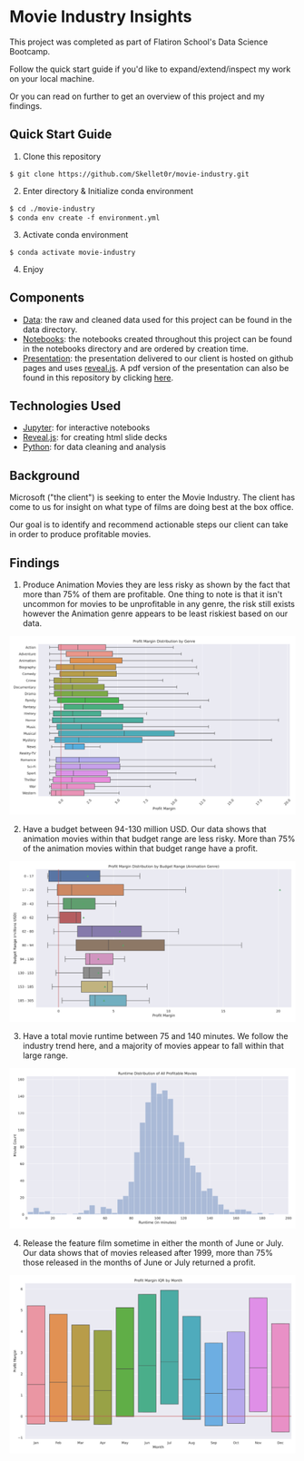 # Movie Industry Insights

This project was completed as part of Flatiron School's Data Science Bootcamp.

Follow the quick start guide if you'd like to expand/extend/inspect my work
on your local machine.

Or you can read on further to get an overview of this project and my findings.

## Quick Start Guide

1. Clone this repository

```shell
$ git clone https://github.com/Skellet0r/movie-industry.git
```

2. Enter directory & Initialize conda environment

```shell
$ cd ./movie-industry
$ conda env create -f environment.yml
```

3. Activate conda environment

```shell
$ conda activate movie-industry
```

4. Enjoy

## Components

- [Data](data/): the raw and cleaned data used for this project can
  be found in the data directory.
- [Notebooks](notebooks/): the notebooks created throughout this
  project can be found in the notebooks directory and are ordered
  by creation time.
- [Presentation](https://Skellet0r.github.io/movie-industry): the
  presentation delivered to our client is hosted on github pages and uses
  [reveal.js](https://revealjs.com/). A pdf version of the presentation can
  also be found in this repository by clicking [here](presentation.pdf).

## Technologies Used

- [Jupyter](https://jupyter.org/): for interactive notebooks
- [Reveal.js](https://revealjs.com/): for creating html slide decks
- [Python](https://www.python.org/): for data cleaning and analysis

## Background

Microsoft ("the client") is seeking to enter the Movie Industry. The client has come to us for insight on what type of films are doing best at the box office.

Our goal is to identify and recommend actionable steps our client can take
in order to produce profitable movies.

## Findings

1. Produce Animation Movies they are less risky as shown by the fact that
   more than 75% of them are profitable. One thing to note is that it isn't
   uncommon for movies to be unprofitable in any genre, the risk still exists
   however the Animation genre appears to be least riskiest based on our
   data.

![Profit Margin Box and Whisker Plot by Genre](docs/figures/profit-margin-dist-genre.svg)

2. Have a budget between 94-130 million USD. Our data shows that
   animation movies within that budget range are less risky. More
   than 75% of the animation movies within that budget range have
   a profit.

![Profit Margin Box and Whisker Plot by Budget for Animation Movies](docs/figures/profit-margin-dist-by-budget-range-animation.svg)

3. Have a total movie runtime between 75 and 140 minutes. We follow the
   industry trend here, and a majority of movies appear to fall within that
   large range.

![Runtime Histogram](docs/figures/runtime-distribution-profitable-movies.svg)

4. Release the feature film sometime in either the month of June or July.
   Our data shows that of movies released after 1999, more than 75% those
   released in the months of June or July returned a profit.
   
![Profit Margin Box Plot by Month Movies Released after 1999](docs/figures/profit-margin-iqr-monthly.svg)
